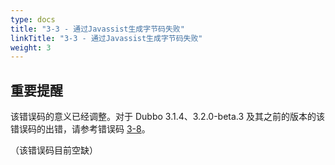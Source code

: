 ```yaml
---
type: docs
title: "3-3 - 通过Javassist生成字节码失败"
linkTitle: "3-3 - 通过Javassist生成字节码失败"
weight: 3
---
```


## 重要提醒
该错误码的意义已经调整。对于 Dubbo 3.1.4、3.2.0-beta.3 及其之前的版本的该错误码的出错，请参考错误码 [3-8](/zh/docs3-v2/java-sdk/faq/3/8/)。


（该错误码目前空缺）

<p style="margin-top: 3rem;"> </p>
